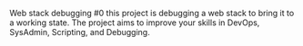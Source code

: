 Web stack debugging #0
this project is debugging a web stack to bring it to a working state. The project aims to improve your skills in DevOps, SysAdmin, Scripting, and Debugging.
